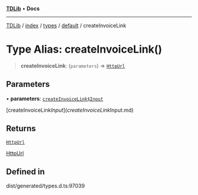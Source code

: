 [**TDLib**](../../../../../../README.md) • **Docs**

***

[TDLib](../../../../../../modules.md) / [index](../../../../../README.md) / [types](../../../README.md) / [default](../README.md) / createInvoiceLink

# Type Alias: createInvoiceLink()

> **createInvoiceLink**: (`parameters`) => [`HttpUrl`](HttpUrl.md)

## Parameters

• **parameters**: [`createInvoiceLink$Input`](createInvoiceLink$Input.md)

[createInvoiceLink$Input](createInvoiceLink$Input.md)

## Returns

[`HttpUrl`](HttpUrl.md)

[HttpUrl](HttpUrl.md)

## Defined in

dist/generated/types.d.ts:97039
